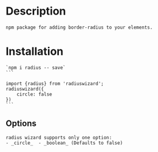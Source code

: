 # Description 
	npm package for adding border-radius to your elements.

# Installation
	`npm i radius -- save`
	```

	import {radius} from 'radiuswizard';
	radiuswizard({
		circle: false
	})
	```

## Options 
    radius wizard supports only one option:
	- _circle_  - _boolean_ (Defaults to false)